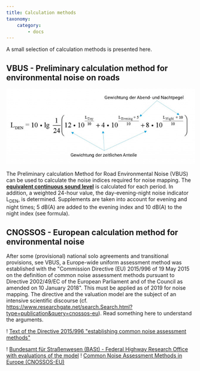 ```yaml
---
title: Calculation methods
taxonomy:
    category:
        - docs
---
```


A small selection of calculation methods is presented here.

## VBUS - Preliminary calculation method for environmental noise on roads  

![Provisional calculation method for environmental noise on roads ](Lden_vbus.jpg?lightbox=800,400&resize=600,300&classes=caption "Provisional calculation method for environmental noise on roads")

The Preliminary calculation Method for Road Environmental Noise (VBUS) can be used to calculate the noise indices required for noise mapping. The [**equivalent continuous sound level**](https://www.staedtebauliche-laermfibel.de/?p=89&p2=2.4.3) is calculated for each period. In addition, a weighted 24-hour value, the day-evening-night noise indicator L<sub>DEN</sub>, is determined. Supplements are taken into account for evening and night times; 5&nbsp;dB(A) are added to the evening index and 10&nbsp;dB(A) to the night index (see formula).

## CNOSSOS - European calculation method for environmental noise

After some (provisional) national solo agreements and transitional provisions, see VBUS, a Europe-wide uniform assessment method was established with the "Commission Directive (EU) 2015/996 of 19 May 2015 on the definition of common noise assessment methods pursuant to Directive 2002/49/EC of the European Parliament and of the Council as amended on 10 January 2018". This must be applied as of 2019 for noise mapping.
The directive and the valuation model are the subject of an intensive scientific discourse (cf. https://www.researchgate.net/search.Search.html?type=publication&query=cnossos-eu). Read something here to understand the arguments.

! [Text of the Directive 2015/996 "establishing common noise assessment methods"](http://eur-lex.europa.eu/legal-content/DE/TXT/?uri=CELEX:32015L0996)

! [Bundesamt für Straßenwesen (BASt) - Federal Highway Research Office with evaluations of the model](https://www.bast.de/BASt_2017/DE/Verkehrstechnik/Fachthemen/V3-cnossos.html)
! [Common Noise Assessment Methods in Europe (CNOSSOS-EU)](https://ec.europa.eu/jrc/en/publication/reference-reports/common-noise-assessment-methods-europe-cnossos-eu)

